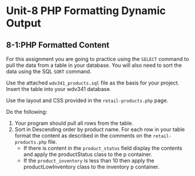 # **Unit-8 PHP Formatting Dynamic Output**

## 8-1:PHP Formatted Content

For this assignment you are going to practice using the `SELECT` command to pull the data from a table in your database.  You will also need to sort the data using the SQL `SORT` command.

Use the attached `wdv341_products.sql` file as the basis for your project. Insert the table into your wdv341 database. 

Use the layout and CSS provided in the `retail-products.php` page.

Do the following:

1. Your program should pull all rows from the table.
2. Sort in Descending order by product name. 
For each row in your table format the content as described in the comments on the `retail-products.php` file. 
    * If there is content in the `product_status` field display the contents and apply the productStatus class to the p container.  
    * If the `product_inventory` is less than 10 then apply the productLowInventory class to the inventory p container.  
